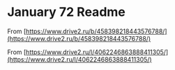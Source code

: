 # January 72 Readme

From [https://www.drive2.ru/b/458398218443576788/](https://www.drive2.ru/b/458398218443576788/)

From [https://www.drive2.ru/l/4062246863888411305/](https://www.drive2.ru/l/4062246863888411305/)
